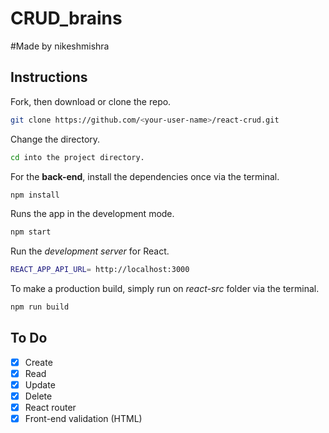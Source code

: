 # CRUD_brains
#Made by nikeshmishra

## Instructions

Fork, then download or clone the repo.
```bash
git clone https://github.com/<your-user-name>/react-crud.git
```

Change the directory.
```bash
cd into the project directory.
```

For the **back-end**, install the dependencies once via the terminal.
```bash
npm install
```

Runs the app in the development mode.
```bash
npm start
```

Run the *development server* for React.
```bash
REACT_APP_API_URL= http://localhost:3000
```

To make a production build, simply run on *react-src* folder via the terminal.
```bash
npm run build
```

## To Do

- [x] Create
- [x] Read
- [x] Update
- [x] Delete
- [x] React router
- [x] Front-end validation (HTML)
